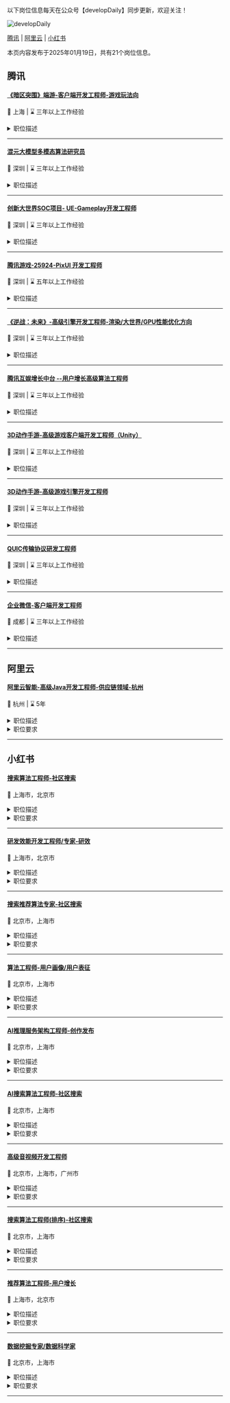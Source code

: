 以下岗位信息每天在公众号【developDaily】同步更新，欢迎关注！

<p><img alt="developDaily" src="./developDaily.png"></p>

[腾讯](#腾讯) | [阿里云](#阿里云) | [小红书](#小红书)

本页内容发布于2025年01月19日，共有21个岗位信息。

## 腾讯

#### [《暗区突围》端游-客户端开发工程师-游戏玩法向](http://careers.tencent.com/jobdesc.html?postId=1794922417424965632)

📍 上海 | ⌛ 三年以上工作经验

<details>
<summary>职位描述</summary>

1.负责高品质在线射击游戏的开发（UE引擎）；

2.负责游戏核心系统及工具开发，包括角色、武器、战斗、技能、AI、载具、关卡、底层及工具等；

3.负责游戏玩法需求的技术可行性评估，技术方案的设计和实现。
</details>

---

#### [混元大模型多模态算法研究员](http://careers.tencent.com/jobdesc.html?postId=1784015465836716032)

📍 深圳 | ⌛ 三年以上工作经验

<details>
<summary>职位描述</summary>

1.参与多模态大模型的数据准备、数据清洗、数据实验等工作，构建高质量的多模态数据集；

2.建设对标业内前沿的多模态训练数据集，并在此基础上进一步提升数据质量和多样性；

3.构建Data-Centric数据闭环，探索在固定模型和评测情况下提高多模态数据质量的路径，包括图文数据质量、研究数据和模型的Scaling Law、研究数据配比、数据混入策略与混入时机。
</details>

---

#### [创新大世界SOC项目- UE-Gameplay开发工程师](http://careers.tencent.com/jobdesc.html?postId=1795012472034304000)

📍 深圳 | ⌛ 三年以上工作经验

<details>
<summary>职位描述</summary>

1.在Unreal引擎中，负责游戏产品玩法需求的技术可行性评估, 技术方案的设计和实现；

2.协助引擎研发工程师建立高效的游戏内容制作管线，保障运行性能，完善并持续优化相关工具链；

3.与策划、美术、服务端程序紧密合作，完善游戏产品，进行各种必要的尝试和探索，打磨用户体验。
</details>

---

#### [腾讯游戏-25924-PixUI 开发工程师](http://careers.tencent.com/jobdesc.html?postId=1848181756608409600)

📍 深圳 | ⌛ 五年以上工作经验

<details>
<summary>职位描述</summary>

1.研究h5标准及主流浏览器实现细节，为pixui与标准对齐及在特殊情景下的优化提供教参；

2.开发及优化pixui的核心库、工具链，完善与后端引擎的接口。
</details>

---

#### [《逆战：未来》-高级引擎开发工程师-渲染/大世界/GPU性能优化方向](http://careers.tencent.com/jobdesc.html?postId=1849343440886718464)

📍 深圳 | ⌛ 三年以上工作经验

<details>
<summary>职位描述</summary>

1.负责以下工作的其中一到多项；

2.负责游戏中图形相关特性的开发，根据需求开发高级渲染效果，增强游戏表现力；

3.负责游戏中性能优化相关工作，针对需求定制增改UE引擎底层功能；

4.负责图形兼容性分析以及疑难问题的分析定位工作；

5.协助美术和策划建立高效的游戏内容制作流程, 完善并持续优化工具链。
</details>

---

#### [腾讯互娱增长中台 --用户增长高级算法工程师](http://careers.tencent.com/jobdesc.html?postId=1783346616212660224)

📍 深圳 | ⌛ 三年以上工作经验

<details>
<summary>职位描述</summary>

1.负责前沿机器学习技术在游戏用户增长领域的应用，包括用户行为建模、留存/付费预估等，挖掘游戏高价值用户群体；

2.负责与全球广告平台的对接提效，包括Google,Meta,Tiktok等，研发UA增长引擎；

3.负责对游戏用户做深入分析和理解，制定算法策略促进用户增长。
</details>

---

#### [3D动作手游-高级游戏客户端开发工程师（Unity）](http://careers.tencent.com/jobdesc.html?postId=1588374819538214912)

📍 深圳 | ⌛ 三年以上工作经验

<details>
<summary>职位描述</summary>

1.负责游戏客户端框架设计与业务需求开发；

2.负责游戏开发相关工具链支持；

3.负责优化游戏客户端性能优化和体验调优。
</details>

---

#### [3D动作手游-高级游戏引擎开发工程师](http://careers.tencent.com/jobdesc.html?postId=1588374816841277440)

📍 深圳 | ⌛ 三年以上工作经验

<details>
<summary>职位描述</summary>

1.负责引擎相关功能开发或修改；

2.负责图形渲染效果开发和协助提升美术制作工艺；

3.负责游戏专项技术攻坚和突破；

4.负责性能优化等相关工作。
</details>

---

#### [QUIC传输协议研发工程师](http://careers.tencent.com/jobdesc.html?postId=1773350574616485888)

📍 深圳 | ⌛ 三年以上工作经验

<details>
<summary>职位描述</summary>

1.负责QUIC及相关网络传输协议的研发，包括用户态协议栈、私有协议、拥塞控制、抗丢包算法等；

2.负责QUIC协议在腾讯网关TGW、CDN、负载均衡、边界网关等产品中的落地，承担自研业务及腾讯云业务的用户体验优化，构建产品和业务数据驱动的网络协议研发平台；

3.负责QUIC扩展及前沿网络传输协议的研究和性能优化，不断提升QUIC在5G、弱网、跨网环境下的用户体验。
</details>

---

#### [企业微信-客户端开发工程师](http://careers.tencent.com/jobdesc.html?postId=1795055907059539968)

📍 成都 | ⌛ 三年以上工作经验

<details>
<summary>职位描述</summary>

1.负责企业微信移动客户端App业务开发；

2.负责企业微信工程化建设，包括编译优化、性能优化、效率工具开发等；

3.负责企业微信跨平台框架建设与前沿技术探索。
</details>

---

## 阿里云

#### [阿里云智能-高级Java开发工程师-供应链领域-杭州](https://careers.aliyun.com/off-campus/position-detail?lang=zh&positionId=2000066002)

📍 杭州 | ⌛ 5年

<details>
<summary>职位描述</summary>

1. 负责建站平台开发以及单元化适配交付，有良好的抗压能力

2. 参与核心产品的功能开发与版本迭代，保证项目快速迭代；

3. 指导和培养团队成员，包括评审设计文档和代码。
</details>

<details>
<summary>职位要求</summary>

1、3以上互联网大规模业务或分布高并发系统，特别对所在领域业务系统的高可用和稳定性建设有实战经验者优先。

2、软件工程理论基础扎实，熟悉分布式服务理论基础。有软件分层概念，熟悉设计模式及原则, 有良好的编程习惯。

3、java基础扎实，熟悉jvm内存管理、GC算法，熟悉JVM参数调优，熟悉java集合类、多线程。

4、精通java web开发。掌握spring(springboot、spring mvc)、mybatis应用及其原理，熟悉各种主流数据库和原理。

5、具备敏锐的观察能力和严谨的逻辑，能够从日常事务中捕捉核心问题，良好的系统性、全局性的技术架构能力和思维。
</details>

---

## 小红书

#### [搜索算法工程师-社区搜索](https://job.xiaohongshu.com/social/position/7917)

📍 上海市，北京市

<details>
<summary>职位描述</summary>

1、对小红书搜索效果进行优化，包括搜索算法和策略的调研、设计、开发、评估等环节，提升用户体验；

2、发现并解决搜索场景中在意图识别、召回排序模型、相关性、质量时效性、AI搜索的问题；

3、解决小红书搜索实际问题，更好的满足用户的搜索需求；

4、跟进业内搜索相关模型和算法的前沿进展，并在实际业务中进行合理应用；


</details>

<details>
<summary>职位要求</summary>

1、本科及以上学历，计算机相关专业背景；

2、有搜索、推荐、广告、内容理解等相关背景优先；

3、熟悉大模型、机器学习、NLP、数据挖掘、知识工程的经典算法，并能在业务中灵活解决实际问题；

4、在国际顶级会议（KDD、SIGIR、WSDM、ICML、ACL等）以第一作者发表过高水平论文者、知名数据挖掘比赛（例如KDD Cup等）中取得领先名次者优先；

5、积极向上，踏实勤奋，自我驱动，善于沟通，解决问题优先。
</details>

---

#### [研发效能开发工程师/专家-研效](https://job.xiaohongshu.com/social/position/8170)

📍 上海市，北京市

<details>
<summary>职位描述</summary>

1、负责公司研发效能平台及体系建设，包括研发流程、研发工具、研发质量等方面的优化和改进;

2、设计和实现研发效能工具和平台，提高团队协作和效率，包括但不限于项目管理平台、交付流程、代码托管、代码覆盖率、编译调优、制品管理等；
</details>

<details>
<summary>职位要求</summary>

1、计算机相关专业本科及以上学历，有扎实的计算机基础知识和编程功底，良好的数据结构基础；

2、具备研发效能平台相关设计开发经验，对研发效能整体开发流程规范及实现有较深入认知和理解

3、精通java及spring框架等；

4、精通多线程编程，熟悉常见的开源分布式中间件、缓存、消息队列、数据库等；

5、有强烈的好奇心，对前沿技术保持敏感。具有良好的沟通能力、学习能力和团队合作精神;

6、深刻理解研发流程和实践，良好的工程师思维，准确把握需求；

7、有较强的技术视野，学习能力强，有较好的沟通与表达；

8、拥有项目管理及协作、代码托管、CI/CD、DevOps等效能工具开发经验者优先；
</details>

---

#### [搜索推荐算法专家-社区搜索](https://job.xiaohongshu.com/social/position/13979)

📍 北京市，上海市

<details>
<summary>职位描述</summary>

1. 为小红书搜索提供更多入口增量，包括推荐域到搜索的导流、多模态搜索、AI搜索等入口的研发和优化，加速搜索业务增长；

2. 负责小红书全场景下到搜索的导流推荐词产品效果的优化与提升，包括看后搜、相关搜索、搜索词自动填充等；

3. 结合推荐和搜索的核心技术栈，发现并解决意图识别、召回排序模型、相关性、质量时效性、用户意图激发等问题；

4. 深入研究文本、图片、视频等多模态内容理解技术，构造以图搜图等多模态搜索能力；

5. 跟进业内搜索相关模型和算法的前沿进展，并在实际业务中进行合理应用。
</details>

<details>
<summary>职位要求</summary>

1、本科及以上学历，计算机相关专业背景；

2、有搜索、推荐、广告、内容理解等相关背景优先；

3、熟悉大模型、机器学习、NLP、数据挖掘、知识工程的经典算法，并能在业务中灵活解决实际问题；

4、在国际顶级会议（KDD、SIGIR、WSDM、ICML、ACL等）以第一作者发表过高水平论文者、知名数据挖掘比赛（例如KDD Cup等）中取得领先名次者优先；

5、积极向上，踏实勤奋，自我驱动，善于沟通，解决问题优先。
</details>

---

#### [算法工程师-用户画像/用户表征](https://job.xiaohongshu.com/social/position/14537)

📍 北京市，上海市

<details>
<summary>职位描述</summary>

1. 负责完善用户画像建设，基于海量数据，建立、评估、持续优化数据模型，产生用户标签；

2. 深入理解用户，有DMP经验，包括但不限于潜在关系挖掘，Lookalike，用户分层，用户流失预测等；

3. 协助公司重点业务使用画像数据，发现价值点，深挖并产出正向收益；
</details>

<details>
<summary>职位要求</summary>

1. 计算机或相关专业本科以上学历，具备扎实的数学、统计学以及计算机基础；

2. 熟悉常见的常见机器学习、深度学习、数据挖掘方法，能熟练使用至少一种深度学习框架，如tensorflow、pytorch等；

3. 至少精通一门编程语言，包括但是不限于python/java/scala；

4. 熟悉部分分布式计算、存储系统加分，如Hadoop、Hive、MPI、Spark、Flink等流式计算、Kafka、tensoflow、HBase等框架系统；

5. 有良好的沟通的能力、协作能力，较高的开发效率和承压能力，责任意识强；

加分项

1. 有DMP、用户画像、知识图谱工作经验。
</details>

---

#### [AI推理服务架构工程师-创作发布](https://job.xiaohongshu.com/social/position/14208)

📍 北京市，上海市

<details>
<summary>职位描述</summary>

小红书智创技术团队负责用户发布工具、增长&商业化业务等多个公司重要业务场景里的创作能力的支持，技术范围广，技术栈深，对技术有着极高的追求。

工作职责：

1. 负责端侧的AI算法的部署和工程化落地，提升端侧的智能化水平，并通过端侧推理架构的优化，提升用户的使用体验；

2. 负责服务端的Diffusion、LLM、VLLM等先进算法的部署和性能优化，提升推理效率，降低成本；

3. 打造具有业界一流水平的大模型推理技术能力，并通过开源共建等各类形式，形成在业界的广泛技术影响力。


</details>

<details>
<summary>职位要求</summary>

1. 对各种AI算法有一定的了解，有丰富的算法工程集成，性能优化和落地经验；

2. 熟悉CUDA编程、CUDNN，TensorRT等工具，有丰富的服务端性能优化经验者优先；

3. 深入了解NCNN、MNN、TNN、TVM、VLLM框架中的一种或多种，熟悉汇编优化和移动端GPU优化，有多类模型的优化经验者优先；

4. 有扎实的编程基础、良好的编程风格和工作习惯，实际动手能力强，具有ACMICPC, NOI/IOI比赛获奖者优先 ；

5. 有良好的沟通表达能力和团队精神，有很好的通过技术解决真实问题创造业务价值的意愿。
</details>

---

#### [AI搜索算法工程师-社区搜索](https://job.xiaohongshu.com/social/position/10786)

📍 北京市，上海市

<details>
<summary>职位描述</summary>

1、负责搜索生成式问答相关技术研发，包括但不限于Query理解，召回，抽取，多模态内容理解，RAG，Agent等方向，探索LLM，除索LLM，Agent等大模型技术与搜索业务的结合；

2、参与小红书生成式搜索相关算法和系统研发，通过最新的生成式AI等技术，打造新一代智能化搜索引；
</details>

<details>
<summary>职位要求</summary>

1、计算机/电子信息/自动控制/软件工程/数学等相关专业，硕士及以上学历；

2、扎实的NLP和机器学习理论基础，熟悉LLM，RAG，Agent等相关算法和系统，有搜索，大模型，NLP相关场景的业务实践经验者优先； 

3、具备优秀的研究和创新能力，在ACL/EMNLP/NAACL/COLING/CVPR/ICCV/ICLR/NeurIPS等会议上发表过论文者优先

4、具备优秀的编程能力和经验，熟悉Python、C/C++、Java等编程语言，具有扎实的数据结构和算法功底；

5、优秀的分析、解决问题能力，对新技术充满好奇，敢于挑战高难度，善于提出解决方案并快速验证；
</details>

---

#### [高级音视频开发工程师](https://job.xiaohongshu.com/social/position/13855)

📍 北京市，上海市，广州市

<details>
<summary>职位描述</summary>

1、负责移动端（Android & iOS）视频拍摄及视频剪辑底层SDK能力建设，编写高质量的代码

2、为公司视频拍摄和视频剪辑提供技术支持和解决方案


</details>

<details>
<summary>职位要求</summary>

1、本科及以上学历，计算机，电子通信相关专业；具有扎实的编程功底，良好的代码风格及编程习惯

2、熟练掌握Android及iOS 平台的 C/C++开发，并熟练掌握C/C++与平台Native代码相互调用技术；具有一定的Android，iOS Native应用程序开发经验

3、熟悉移动平台多媒体相关功能特性的使用，如Camera/Camera2，MediaCodec，AudioUnit，VideoToolBox等，熟悉Android平台多媒体框架，iOS AVFoundation；熟练掌握Android 及iOS 平台OpenGL ES 开发，熟悉GPUImage优先

4、熟悉多媒体领域的技术标准，熟悉H.264、H.265、AAC等音视频编解码原理，并熟练掌握平台相关能力使用

5、熟练掌握开源多媒体处理框架FFMpeg的使用，精通源码者优先

6、有短视频拍摄及视频剪辑SDK项目开发经验者优先；了解音频处理算法，如均衡器，混响等算法者优先；有传统图像处理算法开发经验者优先

7、积极乐观，责任心强，工作认真细致，具备良好的服务意识，具有良好的团队沟通与协作能力
</details>

---

#### [搜索算法工程师(排序)-社区搜索](https://job.xiaohongshu.com/social/position/9857)

📍 北京市，上海市

<details>
<summary>职位描述</summary>

-面向亿级别用户的大规模搜索场景，构建百亿样本万亿参数的大规模个性化排序模型，通过大规模分布式学习、超长用户行为序列建模、多模态多目标学习等算法优化，提升模型的在线效果和用户体验；

-面向高速增长的搜索业务，调研和落地业界算法的前沿进展，结合小红书搜索业务场景不断创新，设计精准满足用户需求、快速响应业务优化、高性能可扩展的粗排、精排和重排算法，通过体验提升拉动搜索增长；

-面向业界独特的 UGC 生态和生活搜索场景，不断分析和拆解整体和细分搜索场景中的核心体验问题，针对不同意图与人群的精细化搜索排序算法，创造极致的搜索体验

-面向快速成长的商业化业务，设计平衡搜索体验和商业化营收的混排算法与机制，促进社区价值与商业价值的最大化；
</details>

<details>
<summary>职位要求</summary>

-计算机相关专业研究生及以上学历，2年以上搜索、推荐、广告等相关背景，有相关领域代表性工作优先；

-熟悉机器学习、信息检索、数据挖掘、自然语言处理领域的经典算法，并能在业务中灵活解决实际问题；

-具备很强的编码能力，至少熟练掌握Python/Java/C++其中一种语言，有大数据处理经验更佳；

-有良好的沟通能力，跨团队协作能力，具备出色的规划、执行力，以及优秀的学习能力。
</details>

---

#### [推荐算法工程师-用户增长](https://job.xiaohongshu.com/social/position/12363)

📍 上海市，北京市

<details>
<summary>职位描述</summary>

1、负责用户增长各环节的算法策略研发，通过算法策略优化提升个性化触达、外投广告、个性化内容分发、用户画像等效果；

2、负责个性化推荐业务召回、排序等算法研发，持续优化用户拉新和拉活各个环节的算法效率；

3、负责广告投放算法工作，通过个性化预估模型和运筹优化等算法，实现对用户的精准触达和出价，提升广告投放效率；

4、负责用户消息触达等相关算法工作，通过推送等触达提升用户规模。
</details>

<details>
<summary>职位要求</summary>

1、统招本科及以上学历，2年以上工作经验，扎实的机器学习基础，能够运用深度学习等主流模型优化实际业务问题；

2、了解Hadoop/MapReduce/Spark/Hive等常用大数据处理工具优先；

3、熟练掌握至少一种编程语言:Java/C++/Scala/Python，熟悉Linux系统及常用Shell命令；

4、有过成功的推荐算法、用户增长、广告投放相关项目者经历优先。
</details>

---

#### [数据挖掘专家/数据科学家](https://job.xiaohongshu.com/social/position/14294)

📍 北京市，上海市

<details>
<summary>职位描述</summary>

1、研究数据挖掘或统计学习领域的前沿技术，整合全站海量多维数据，进行全站数据挖掘；

2、深入业务场景，利用全域数据资产和海量多维数据，运用机器学习和统计分析的方法，探索平台新的业务增长点；

3、根据公司需要寻找和采集相关数据，对原始数据进行清理、甄别、归类和整合，并实现流程自动化。
</details>

<details>
<summary>职位要求</summary>

1、具备机器学习或者数据挖掘的研究和内容领域的项目经验；熟练掌握分类、聚类、回归等机器学习模型；

2、对数据驱动业务有兴趣，善于将业务问题拆解为算法问题，有助力业务价值、用户画像的相关经验者优先；

3、扎实的编程功底，精通Python、Java至少一门语言；有大数据处理经验、分布式算法开发经验者优先；

4、研究生及以上学历，3年以上数据挖掘、机器学习、大规模数据分析的经验；

5、熟悉Hadoop、Hive、Spark，对数据仓库、特征工程有正确的认识。
</details>

---

